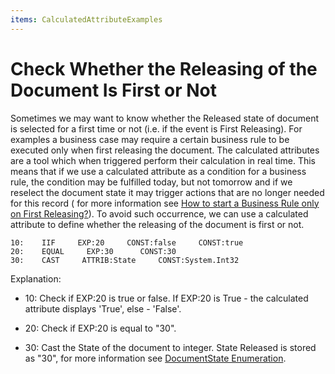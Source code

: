 ```yaml
---
items: CalculatedAttributeExamples
---
```


# Check Whether the Releasing of the Document Is First or Not

Sometimes we may want to know whether the Released state of document is selected for a first time or not (i.e. if the event is  First Releasing). For examples a business case may require a certain  business rule to be executed only when first releasing the document. The calculated attributes are a tool which when triggered perform their  calculation in real time. This means that if we use a calculated  attribute as a condition for a business rule, the condition may be  fulfilled today, but not tomorrow and if we reselect the document state  it may trigger actions that are no longer needed for this record ( for  more information see [How to start a Business Rule only on First Releasing?](https://docs.erp.net/tech/how-to-start-a-business-rule-only-on-first-releasing-233832455.html)). To avoid such occurrence, we can use a calculated attribute to define whether the releasing of the document is first or not.



```
10:    IIF     EXP:20     CONST:false     CONST:true
20:    EQUAL     EXP:30      CONST:30                                  
30:    CAST     ATTRIB:State     CONST:System.Int32         

```

Explanation:

- 10: Check if EXP:20 is true or false. If EXP:20 is True - the calculated attribute displays 'True', else - 'False'.
- 20: Check if EXP:20 is equal to "30".

- 30: Cast the State of the document to integer. State Released is stored as "30", for more information see [DocumentState Enumeration](https://restdev.erp.bg/model/html/243d08d2-1bd6-f223-c454-1c488e51648f.htm).
